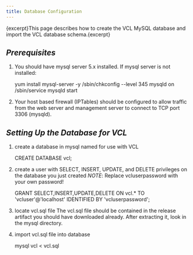 ```yaml
---
title: Database Configuration
---
```


{excerpt}This page describes how to create the VCL MySQL database and
import the VCL database schema.{excerpt}


<a name="DatabaseConfiguration-*Prerequisites*"></a>
## *Prerequisites*

1. You should have mysql server 5.x installed.&nbsp;If mysql server is not
installed:

    yum install mysql-server -y
    /sbin/chkconfig --level 345 mysqld on
    /sbin/service mysqld start

1. Your host based firewall (IPTables) should be configured to allow traffic
from the web server and management server to connect to TCP port 3306
(mysqld).


<a name="DatabaseConfiguration-*SettingUptheDatabaseforVCL*"></a>
## *Setting Up the Database for VCL*

1. create a database in mysql named for use with VCL

    CREATE DATABASE vcl;

1. create a user with SELECT, INSERT, UPDATE, and DELETE privileges on the
database you just created
*NOTE*: Replace vcluserpassword with your own password\!

    GRANT SELECT,INSERT,UPDATE,DELETE ON vcl.* TO 'vcluser'@'localhost'
IDENTIFIED BY 'vcluserpassword';

1. locate vcl.sql file
The vcl.sql file should be contained in the release artifact you should
have downloaded already. After extracting it, look in the mysql directory.
1. import vcl.sql file into database

    mysql vcl < vcl.sql


